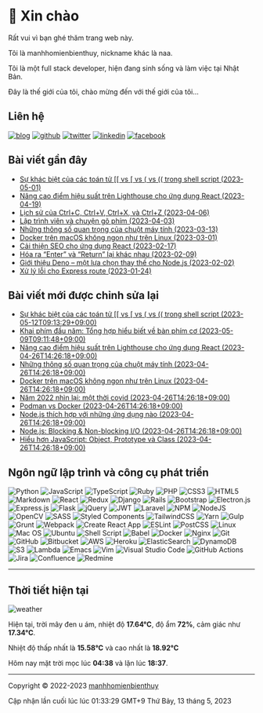 # 👋 Xin chào

Rất vui vì bạn ghé thăm trang web này.

Tôi là manhhomienbienthuy, nickname khác là naa.

Tôi là một full stack developer, hiện đang sinh sống và làm việc tại Nhật Bản.

Đây là thế giới của tôi, chào mừng đến với thế giới của tôi...

## Liên hệ

[![blog](https://img.shields.io/badge/Website-14A0C4?style=for-the-badge&logo=pelican&logoColor=white)](https://manhhomienbienthuy.github.io/)
[![github](https://img.shields.io/badge/GitHub-%2312100E.svg?&style=for-the-badge&logo=Github&logoColor=white)](https://github.com/manhhomienbienthuy)
[![twitter](https://img.shields.io/badge/twitter-%231DA1F2.svg?&style=for-the-badge&logo=twitter&logoColor=white)](https://twitter.com/_naa_4f)
[![linkedin](https://img.shields.io/badge/linkedin-%230077B5.svg?&style=for-the-badge&logo=linkedin&logoColor=white)](https://www.linkedin.com/in/manhhomienbienthuy)
[![facebook](https://img.shields.io/badge/Facebook-%231877F2.svg?style=for-the-badge&logo=Facebook&logoColor=white)](https://www.facebook.com/manhhomienbienthuy)

## Bài viết gần đây

- [Sự khác biệt của các toán tử \[\[ vs \[ vs ( vs (( trong shell script (2023-05-01)](https://manhhomienbienthuy.github.io/2023/05/01/su-khac-biet-cua-cac-toan-tu-vs-vs-vs-trong-shell-script.html)
- [Nâng cao điểm hiệu suất trên Lighthouse cho ứng dụng React (2023-04-19)](https://manhhomienbienthuy.github.io/2023/04/19/nang-cao-diem-hieu-suat-tren-lighthouse-cho-ung-dung-react.html)
- [Lịch sử của Ctrl+C, Ctrl+V, Ctrl+X, và Ctrl+Z (2023-04-06)](https://manhhomienbienthuy.github.io/2023/04/06/lich-su-cua-ctrlc-ctrlv-ctrlx-va-ctrlz.html)
- [Lập trình viên và chuyện gõ phím (2023-04-03)](https://manhhomienbienthuy.github.io/2023/04/03/lap-trinh-vien-va-chuyen-go-phim.html)
- [Những thông số quan trọng của chuột máy tính (2023-03-13)](https://manhhomienbienthuy.github.io/2023/03/13/nhung-thong-so-quan-trong-cua-chuot-may-tinh.html)
- [Docker trên macOS không ngon như trên Linux (2023-03-01)](https://manhhomienbienthuy.github.io/2023/03/01/docker-tren-macos-khong-ngon-nhu-tren-linux.html)
- [Cải thiện SEO cho ứng dụng React (2023-02-17)](https://manhhomienbienthuy.github.io/2023/02/17/cai-thien-seo-cho-ung-dung-react.html)
- [Hóa ra “Enter” và “Return” lại khác nhau (2023-02-09)](https://manhhomienbienthuy.github.io/2023/02/09/hoa-ra-enter-va-return-lai-khac-nhau.html)
- [Giới thiệu Deno – một lựa chọn thay thế cho Node.js (2023-02-02)](https://manhhomienbienthuy.github.io/2023/02/02/gioi-thieu-deno-mot-lua-chon-thay-the-cho-nodejs.html)
- [Xử lý lỗi cho Express route (2023-01-24)](https://manhhomienbienthuy.github.io/2023/01/24/xu-ly-loi-cho-express-route.html)

## Bài viết mới được chỉnh sửa lại

- [Sự khác biệt của các toán tử \[\[ vs \[ vs ( vs (( trong shell script (2023-05-12T09:13:29+09:00)](https://manhhomienbienthuy.github.io/2023/05/01/su-khac-biet-cua-cac-toan-tu-vs-vs-vs-trong-shell-script.html)
- [Khai phím đầu năm: Tổng hợp hiểu biết về bàn phím cơ (2023-05-09T09:11:48+09:00)](https://manhhomienbienthuy.github.io/2022/01/04/khai-phim-dau-nam-tong-hop-hieu-biet-ve-ban-phim-co.html)
- [Nâng cao điểm hiệu suất trên Lighthouse cho ứng dụng React (2023-04-26T14:26:18+09:00)](https://manhhomienbienthuy.github.io/2023/04/19/nang-cao-diem-hieu-suat-tren-lighthouse-cho-ung-dung-react.html)
- [Những thông số quan trọng của chuột máy tính (2023-04-26T14:26:18+09:00)](https://manhhomienbienthuy.github.io/2023/03/13/nhung-thong-so-quan-trong-cua-chuot-may-tinh.html)
- [Docker trên macOS không ngon như trên Linux (2023-04-26T14:26:18+09:00)](https://manhhomienbienthuy.github.io/2023/03/01/docker-tren-macos-khong-ngon-nhu-tren-linux.html)
- [Năm 2022 nhìn lại: một thời covid (2023-04-26T14:26:18+09:00)](https://manhhomienbienthuy.github.io/2022/12/28/nam-2022-nhin-lai-mot-thoi-covid.html)
- [Podman vs Docker (2023-04-26T14:26:18+09:00)](https://manhhomienbienthuy.github.io/2022/09/02/podman-vs-docker.html)
- [Node.js thích hợp với những ứng dụng nào (2023-04-26T14:26:18+09:00)](https://manhhomienbienthuy.github.io/2022/08/15/nodejs-thich-hop-voi-nhung-ung-dung-nao.html)
- [Node.js: Blocking & Non-blocking I/O (2023-04-26T14:26:18+09:00)](https://manhhomienbienthuy.github.io/2022/04/11/nodejs-blocking-non-blocking-io.html)
- [Hiểu hơn JavaScript: Object, Prototype và Class (2023-04-26T14:26:18+09:00)](https://manhhomienbienthuy.github.io/2022/04/01/hieu-hon-javascript-object-prototype-va-class.html)

## Ngôn ngữ lập trình và công cụ phát triển

![Python](https://img.shields.io/badge/python-3670A0?style=for-the-badge&logo=python&logoColor=ffdd54)
![JavaScript](https://img.shields.io/badge/javascript-%23323330.svg?style=for-the-badge&logo=javascript&logoColor=%23F7DF1E)
![TypeScript](https://img.shields.io/badge/typescript-%23007ACC.svg?style=for-the-badge&logo=typescript&logoColor=white)
![Ruby](https://img.shields.io/badge/ruby-%23CC342D.svg?style=for-the-badge&logo=ruby&logoColor=white)
![PHP](https://img.shields.io/badge/php-%23777BB4.svg?style=for-the-badge&logo=php&logoColor=white)
![CSS3](https://img.shields.io/badge/css3-%231572B6.svg?style=for-the-badge&logo=css3&logoColor=white)
![HTML5](https://img.shields.io/badge/html5-%23E34F26.svg?style=for-the-badge&logo=html5&logoColor=white)
![Markdown](https://img.shields.io/badge/markdown-%23000000.svg?style=for-the-badge&logo=markdown&logoColor=white)
![React](https://img.shields.io/badge/react-%2320232a.svg?style=for-the-badge&logo=react&logoColor=%2361DAFB)
![Redux](https://img.shields.io/badge/redux-%23593d88.svg?style=for-the-badge&logo=redux&logoColor=white)
![Django](https://img.shields.io/badge/django-%23092E20.svg?style=for-the-badge&logo=django&logoColor=white)
![Rails](https://img.shields.io/badge/rails-%23CC0000.svg?style=for-the-badge&logo=ruby-on-rails&logoColor=white)
![Bootstrap](https://img.shields.io/badge/bootstrap-%23563D7C.svg?style=for-the-badge&logo=bootstrap&logoColor=white)
![Electron.js](https://img.shields.io/badge/Electron-191970?style=for-the-badge&logo=Electron&logoColor=white)
![Express.js](https://img.shields.io/badge/express.js-%23404d59.svg?style=for-the-badge&logo=express&logoColor=%2361DAFB)
![Flask](https://img.shields.io/badge/flask-%23000.svg?style=for-the-badge&logo=flask&logoColor=white)
![jQuery](https://img.shields.io/badge/jquery-%230769AD.svg?style=for-the-badge&logo=jquery&logoColor=white)
![JWT](https://img.shields.io/badge/JWT-black?style=for-the-badge&logo=JSON%20web%20tokens)
![Laravel](https://img.shields.io/badge/laravel-%23FF2D20.svg?style=for-the-badge&logo=laravel&logoColor=white)
![NPM](https://img.shields.io/badge/NPM-%23000000.svg?style=for-the-badge&logo=npm&logoColor=white)
![NodeJS](https://img.shields.io/badge/node.js-6DA55F?style=for-the-badge&logo=node.js&logoColor=white)
![OpenCV](https://img.shields.io/badge/opencv-%23white.svg?style=for-the-badge&logo=opencv&logoColor=white)
![SASS](https://img.shields.io/badge/SASS-hotpink.svg?style=for-the-badge&logo=SASS&logoColor=white)
![Styled Components](https://img.shields.io/badge/styled--components-DB7093?style=for-the-badge&logo=styled-components&logoColor=white)
![TailwindCSS](https://img.shields.io/badge/tailwindcss-%2338B2AC.svg?style=for-the-badge&logo=tailwind-css&logoColor=white)
![Yarn](https://img.shields.io/badge/yarn-%232C8EBB.svg?style=for-the-badge&logo=yarn&logoColor=white)
![Gulp](https://img.shields.io/badge/GULP-%23CF4647.svg?style=for-the-badge&logo=gulp&logoColor=white)
![Grunt](https://img.shields.io/badge/Grunt-FAA918.svg?style=for-the-badge&logo=grunt&logoColor=white)
![Webpack](https://img.shields.io/badge/Webpack-8DD6F9.svg?style=for-the-badge&logo=webpack&logoColor=white)
![Create React App](https://img.shields.io/badge/Create%20React%20App-09D3AC.svg?style=for-the-badge&logo=create-react-app&logoColor=white)
![ESLint](https://img.shields.io/badge/ESLint-4B3263?style=for-the-badge&logo=eslint&logoColor=white)
![PostCSS](https://img.shields.io/badge/PostCSS-DD3A0A?style=for-the-badge&logo=postcss&logoColor=white)
![Linux](https://img.shields.io/badge/Linux-FCC624?style=for-the-badge&logo=linux&logoColor=black)
![Mac OS](https://img.shields.io/badge/mac%20os-000000?style=for-the-badge&logo=apple&logoColor=F0F0F0)
![Ubuntu](https://img.shields.io/badge/Ubuntu-E95420?style=for-the-badge&logo=ubuntu&logoColor=white)
![Shell Script](https://img.shields.io/badge/shell_script-%23121011.svg?style=for-the-badge&logo=gnu-bash&logoColor=white)
![Babel](https://img.shields.io/badge/Babel-F9DC3e?style=for-the-badge&logo=babel&logoColor=black)
![Docker](https://img.shields.io/badge/docker-%230db7ed.svg?style=for-the-badge&logo=docker&logoColor=white)
![Nginx](https://img.shields.io/badge/nginx-%23009639.svg?style=for-the-badge&logo=nginx&logoColor=white)
![Git](https://img.shields.io/badge/git-%23F05033.svg?style=for-the-badge&logo=git&logoColor=white)
![GitHub](https://img.shields.io/badge/github-%23121011.svg?style=for-the-badge&logo=github&logoColor=white)
![Bitbucket](https://img.shields.io/badge/bitbucket-%230047B3.svg?style=for-the-badge&logo=bitbucket&logoColor=white)
![AWS](https://img.shields.io/badge/AWS-%23FF9900.svg?style=for-the-badge&logo=amazon-aws&logoColor=white)
![Heroku](https://img.shields.io/badge/heroku-%23430098.svg?style=for-the-badge&logo=heroku&logoColor=white)
![ElasticSearch](https://img.shields.io/badge/-ElasticSearch-005571?style=for-the-badge&logo=elasticsearch&logoColor=white)
![DynamoDB](https://img.shields.io/badge/DynamoDB-4053D6?style=for-the-badge&logo=amazon-dynamodb&logoColor=white)
![S3](https://img.shields.io/badge/Amazon%20S3-569A31?style=for-the-badge&logo=amazon-s3&logoColor=white)
![Lambda](https://img.shields.io/badge/AWS%20Lambda-FF9900?style=for-the-badge&logo=aws-lambda&logoColor=white)
![Emacs](https://img.shields.io/badge/Emacs-%237F5AB6.svg?&style=for-the-badge&logo=gnu-emacs&logoColor=white)
![Vim](https://img.shields.io/badge/VIM-%2311AB00.svg?style=for-the-badge&logo=vim&logoColor=white)
![Visual Studio Code](https://img.shields.io/badge/Visual%20Studio%20Code-0078d7.svg?style=for-the-badge&logo=visual-studio-code&logoColor=white)
![GitHub Actions](https://img.shields.io/badge/github%20actions-%232671E5.svg?style=for-the-badge&logo=githubactions&logoColor=white)
![Jira](https://img.shields.io/badge/jira-%230A0FFF.svg?style=for-the-badge&logo=jira&logoColor=white)
![Confluence](https://img.shields.io/badge/Confluence-172B4D.svg?style=for-the-badge&logo=confluence&logoColor=white)
![Redmine](https://img.shields.io/badge/Redmine-B32024.svg?style=for-the-badge&logo=redmine&logoColor=white)

---

## Thời tiết hiện tại

![weather](https://openweathermap.org/img/wn/04n@2x.png)

Hiện tại, trời mây đen u ám, nhiệt độ **17.64°C**, độ ẩm **72%**, cảm giác như **17.34°C**.

Nhiệt độ thấp nhất là **15.58°C** và cao nhất là **18.92°C**

Hôm nay mặt trời mọc lúc **04:38** và lặn lúc **18:37**.

---

Copyright © 2022-2023 [manhhomienbienthuy](https://manhhomienbienthuy.github.io/)

Cập nhận lần cuối lúc lúc 01:33:29 GMT+9 Thứ Bảy, 13 tháng 5, 2023
